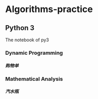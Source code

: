 # Algorithms-practice


## Python 3
The notebook of py3
### Dynamic Programming
##### 购物单

### Mathematical Analysis
##### 汽水瓶
